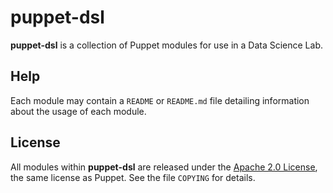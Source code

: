 # puppet-dsl

**puppet-dsl** is a collection of Puppet modules for use in a Data Science Lab.

## Help

Each module may contain a `README` or `README.md` file detailing information about the usage of each module.

## License

All modules within **puppet-dsl** are released under the [Apache 2.0 License](http://www.apache.org/licenses/LICENSE-2.0.html), the same license as Puppet. See the file `COPYING` for details.
